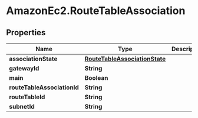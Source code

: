 # AmazonEc2.RouteTableAssociation

## Properties

Name | Type | Description | Notes
------------ | ------------- | ------------- | -------------
**associationState** | [**RouteTableAssociationState**](RouteTableAssociationState.md) |  | [optional] 
**gatewayId** | **String** |  | [optional] 
**main** | **Boolean** |  | [optional] 
**routeTableAssociationId** | **String** |  | [optional] 
**routeTableId** | **String** |  | [optional] 
**subnetId** | **String** |  | [optional] 


